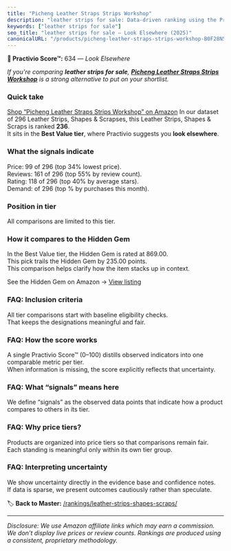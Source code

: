```yaml
---
title: "Picheng Leather Straps Strips Workshop"
description: "leather strips for sale: Data-driven ranking using the Practivio Score™. Positioned by quality, value, demand, findability, momentum."
keywords: ["leather strips for sale"]
seo_title: "leather strips for sale — Look Elsewhere (2025)"
canonicalURL: "/products/picheng-leather-straps-strips-workshop-B0F28N5NXJ/"
---
```


**🚫 Practivio Score™:** 634 — _Look Elsewhere_


*If you're comparing **leather strips for sale**, **[Picheng Leather Straps Strips Workshop](https://www.amazon.com/dp/B0F28N5NXJ?tag=practivio-20)** is a strong alternative to put on your shortlist.*
### Quick take
[Shop “Picheng Leather Straps Strips Workshop” on Amazon](https://www.amazon.com/dp/B0F28N5NXJ?tag=practivio-20)
In our dataset of 296 Leather Strips, Shapes & Scrapses, this Leather Strips, Shapes & Scraps is ranked **236**.  
It sits in the **Best Value tier**, where Practivio suggests you **look elsewhere**.

### What the signals indicate
Price: 99 of 296 (top 34% lowest price).  
Reviews: 161 of 296 (top 55% by review count).  
Rating: 118 of 296 (top 40% by average stars).  
Demand:  of 296 (top % by purchases this month).

### Position in tier
All comparisons are limited to this tier.

### How it compares to the Hidden Gem
In the Best Value tier, the Hidden Gem is rated at 869.00.  
This pick trails the Hidden Gem by 235.00 points.  
This comparison helps clarify how the item stacks up in context.  

See the Hidden Gem on Amazon → [View listing](https://www.amazon.com/dp/B0CF27WXNR?tag=practivio-20)

### FAQ: Inclusion criteria
All tier comparisons start with baseline eligibility checks.  
That keeps the designations meaningful and fair.

### FAQ: How the score works
A single Practivio Score™ (0–100) distills observed indicators into one comparable metric per tier.  
When information is missing, the score explicitly reflects that uncertainty.

### FAQ: What “signals” means here
We define “signals” as the observed data points that indicate how a product compares to others in its tier.

### FAQ: Why price tiers?
Products are organized into price tiers so that comparisons remain fair.  
Each standing is meaningful only within its own tier group.

### FAQ: Interpreting uncertainty
We show uncertainty directly in the evidence base and confidence notes.  
If data is sparse, we present outcomes cautiously rather than speculate.


🏷️ **Back to Master:** [/rankings/leather-strips-shapes-scraps/](/rankings/leather-strips-shapes-scraps/)

---
_Disclosure: We use Amazon affiliate links which may earn a commission. We don’t display live prices or review counts. Rankings are produced using a consistent, proprietary methodology._
